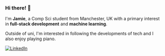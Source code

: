 ### Hi there! 👋

I'm **Jamie**, a Comp Sci student from Manchester, UK with a primary interest in **full-stack development** and **machine learning**.

Outside of uni, I'm interested in following the developments of tech and I also enjoy playing piano.

[<img alt="LinkedIn" src="https://img.shields.io/badge/LinkedIn-%230E76A8.svg?&style=for-the-badge&logo=LinkedIn&logoColor=white" />](https://linkedin.com/in/jjjamielo)
